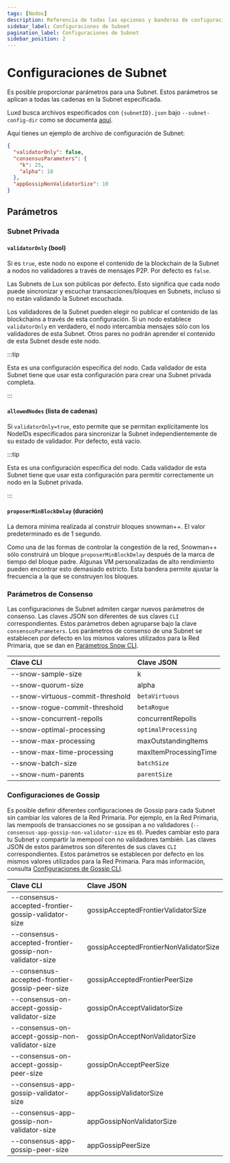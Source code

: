 ```yaml
---
tags: [Nodos]
description: Referencia de todas las opciones y banderas de configuración de Subnet disponibles.
sidebar_label: Configuraciones de Subnet
pagination_label: Configuraciones de Subnet
sidebar_position: 2
---
```


# Configuraciones de Subnet

Es posible proporcionar parámetros para una Subnet. Estos parámetros se aplican a todas
las cadenas en la Subnet especificada.

Luxd busca archivos especificados con `{subnetID}.json` bajo
`--subnet-config-dir` como se documenta
[aquí](/nodes/configure/luxd-config-flags.md#subnet-configs).

Aquí tienes un ejemplo de archivo de configuración de Subnet:

```json
{
  "validatorOnly": false,
  "consensusParameters": {
    "k": 25,
    "alpha": 18
  },
  "appGossipNonValidatorSize": 10
}
```

## Parámetros

### Subnet Privada

#### `validatorOnly` (bool)

Si es `true`, este nodo no expone el contenido de la blockchain de la Subnet a nodos no validadores
a través de mensajes P2P. Por defecto es `false`.

Las Subnets de Lux son públicas por defecto. Esto significa que cada nodo puede sincronizar y
escuchar transacciones/bloques en Subnets, incluso si no están validando la
Subnet escuchada.

Los validadores de la Subnet pueden elegir no publicar el contenido de las blockchains a través de esta
configuración. Si un nodo establece `validatorOnly` en verdadero, el nodo intercambia
mensajes sólo con los validadores de esta Subnet. Otros pares no podrán
aprender el contenido de esta Subnet desde este nodo.

:::tip

Esta es una configuración específica del nodo. Cada validador de esta Subnet tiene que usar
esta configuración para crear una Subnet privada completa.

:::

#### `allowedNodes` (lista de cadenas)

Si `validatorOnly=true`, esto permite que se permitan explícitamente los NodeIDs especificados
para sincronizar la Subnet independientemente de su estado de validador. Por defecto, está vacío.

:::tip

Esta es una configuración específica del nodo. Cada validador de esta Subnet tiene que usar
esta configuración para permitir correctamente un nodo en la Subnet privada.

:::

#### `proposerMinBlockDelay` (duración)

La demora mínima realizada al construir bloques snowman++. El valor predeterminado es de 1 segundo.

Como una de las formas de controlar la congestión de la red, Snowman++ sólo construirá un
bloque `proposerMinBlockDelay` después de la marca de tiempo del bloque padre. Algunas
VM personalizadas de alto rendimiento pueden encontrar esto demasiado estricto. Esta bandera permite ajustar la
frecuencia a la que se construyen los bloques.

### Parámetros de Consenso

Las configuraciones de Subnet admiten cargar nuevos parámetros de consenso. Las claves JSON son
diferentes de sus claves `CLI` correspondientes. Estos parámetros deben agruparse bajo la
clave `consensusParameters`. Los parámetros de consenso de una Subnet se establecen por defecto en los
mismos valores utilizados para la Red Primaria, que se dan en [Parámetros Snow CLI](/nodes/configure/luxd-config-flags.md#snow-parameters).

| Clave CLI                        | Clave JSON            |
| :------------------------------- | :-------------------- |
| --snow-sample-size               | k                     |
| --snow-quorum-size               | alpha                 |
| --snow-virtuous-commit-threshold | `betaVirtuous`        |
| --snow-rogue-commit-threshold    | `betaRogue`           |
| --snow-concurrent-repolls        | concurrentRepolls     |
| --snow-optimal-processing        | `optimalProcessing`   |
| --snow-max-processing            | maxOutstandingItems   |
| --snow-max-time-processing       | maxItemProcessingTime |
| --snow-batch-size      | `batchSize`           |
| --snow-num-parents     | `parentSize`          |

### Configuraciones de Gossip

Es posible definir diferentes configuraciones de Gossip para cada Subnet sin
cambiar los valores de la Red Primaria. Por ejemplo, en la Red Primaria, las mempools de transacciones no se gossipan a no validadores
(`--consensus-app-gossip-non-validator-size` es `0`). Puedes cambiar esto para
tu Subnet y compartir la mempool con no validadores también. Las claves JSON de estos
parámetros son diferentes de sus claves `CLI` correspondientes. Estos parámetros
se establecen por defecto en los mismos valores utilizados para la Red Primaria. Para más información,
consulta [Configuraciones de Gossip CLI](/nodes/configure/luxd-config-flags.md#gossiping).

| Clave CLI                                               | Clave JSON                             |
| :------------------------------------------------------ | :------------------------------------- |
| --consensus-accepted-frontier-gossip-validator-size     | gossipAcceptedFrontierValidatorSize    |
| --consensus-accepted-frontier-gossip-non-validator-size | gossipAcceptedFrontierNonValidatorSize |
| --consensus-accepted-frontier-gossip-peer-size          | gossipAcceptedFrontierPeerSize         |
| --consensus-on-accept-gossip-validator-size             | gossipOnAcceptValidatorSize            |
| --consensus-on-accept-gossip-non-validator-size         | gossipOnAcceptNonValidatorSize         |
| --consensus-on-accept-gossip-peer-size                  | gossipOnAcceptPeerSize                 |
| --consensus-app-gossip-validator-size                   | appGossipValidatorSize                 |
| --consensus-app-gossip-non-validator-size               | appGossipNonValidatorSize              |
| --consensus-app-gossip-peer-size                        | appGossipPeerSize                      |
